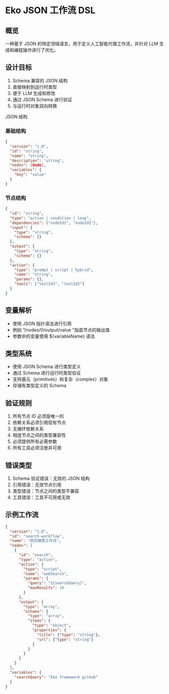 # Eko JSON 工作流 DSL

## 概览

一种基于 JSON 的特定领域语言，用于定义人工智能代理工作流，并针对 LLM 生成和编程操作进行了优化。

## 设计目标

1. Schema 兼容的 JSON 结构
2. 直接映射到运行时类型
3. 便于 LLM 生成和修改
4. 通过 JSON Schema 进行验证
5. 与运行时对象双向转换

JSON 结构

### 基础结构

```json
{
  "version": "1.0",
  "id": "string",
  "name": "string",
  "description": "string",
  "nodes": [Node],
  "variables": {
    "key": "value"
  }
}
```

### 节点结构

```json
{
  "id": "string",
  "type": "action | condition | loop",
  "dependencies": ["nodeId1", "nodeId2"],
  "input": {
    "type": "string",
    "schema": {}
  },
  "output": {
    "type": "string",
    "schema": {}
  },
  "action": {
    "type": "prompt | script | hybrid",
    "name": "string",
    "params": {},
    "tools": ["toolId1", "toolId2"]
  }
}
```

## 变量解析

- 使用 JSON 指针语法进行引用
- 例如 “/nodes/0/output/value "指首节点的输出值
- 参数中的变量使用 ${variableName} 语法

## 类型系统

- 使用 JSON Schema 进行类型定义
- 通过 Schema 进行运行时类型验证
- 支持基元（primitives）和复杂（complex）对象
- 存储有类型定义的 Schema

## 验证规则

1. 所有节点 ID 必须是唯一的
2. 依赖关系必须引用现有节点
3. 无循环依赖关系
4. 相连节点之间的类型兼容性
5. 必须提供所有必需参数
6. 所有工具必须注册并可用

## 错误类型

1. Schema 验证错误：无效的 JSON 结构
2. 引用错误：无效节点引用
3. 类型错误：节点之间的类型不兼容
4. 工具错误：工具不可用或无效

## 示例工作流

```json
{
  "version": "1.0",
  "id": "search-workflow",
  "name": "网页搜索工作流",
  "nodes": [
    {
      "id": "search",
      "type": "action",
      "action": {
        "type": "script",
        "name": "webSearch",
        "params": {
          "query": "${searchQuery}",
          "maxResults": 10
        }
      },
      "output": {
        "type": "array",
        "schema": {
          "type": "array",
          "items": {
            "type": "object",
            "properties": {
              "title": {"type": "string"},
              "url": {"type": "string"}
            }
          }
        }
      }
    }
  ],
  "variables": {
    "searchQuery": "Eko framework github"
  }
}
```
